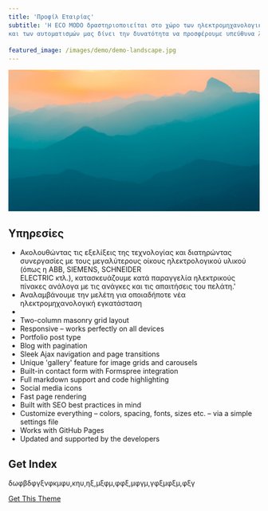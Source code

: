 ```yaml
---
title: 'Προφίλ Εταιρίας'
subtitle: 'Η ECO MODO δραστηριοποιείται στο χώρο των ηλεκτρομηχανολογικών έργων.Η μεγάλη εμπειρία που διαθέτουμε στο χώρο των ηλεκτροβιομηχανικών εφαρμογών
και των αυτοματισμών μας δίνει την δυνατότητα να προσφέρουμε υπεύθυνα λύσεις ποιότητας'

featured_image: /images/demo/demo-landscape.jpg
---
```


![](/images/demo/demo-landscape.jpg)

## Υπηρεσίες

* Ακολουθώντας τις εξελίξεις της τεχνολογίας και διατηρώντας συνεργασίες με τους μεγαλύτερους οίκους ηλεκτρολογικού υλικού (όπως η ABB, SIEMENS, SCHNEIDER  
  ELECTRIC κτλ.), κατασκευάζουμε  κατά παραγγελία ηλεκτρικούς πίνακες ανάλογα με τις ανάγκες και τις απαιτήσεις του πελάτη.'
* Αναλαμβάνουμε την μελέτη για οποιαδήποτε νέα ηλεκτρομηχανολογική εγκατάσταση
* 
* Two-column masonry grid layout
* Responsive – works perfectly on all devices
* Portfolio post type
* Blog with pagination
* Sleek Ajax navigation and page transitions
* Unique 'gallery' feature for image grids and carousels
* Built-in contact form with Formspree integration
* Full markdown support and code highlighting
* Social media icons
* Fast page rendering
* Built with SEO best practices in mind
* Customize everything – colors, spacing, fonts, sizes etc. – via a simple settings file
* Works with GitHub Pages
* Updated and supported by the developers

## Get Index

δωφβδφγξνφκμφυ,κηυ,ηξ,μξφμ,φφξ,μφγμ,γφξμφξμ,φξγ

<a href="https://jekyllthemes.io/theme/index-portfolio-jekyll-theme" class="button button--large">Get This Theme</a>